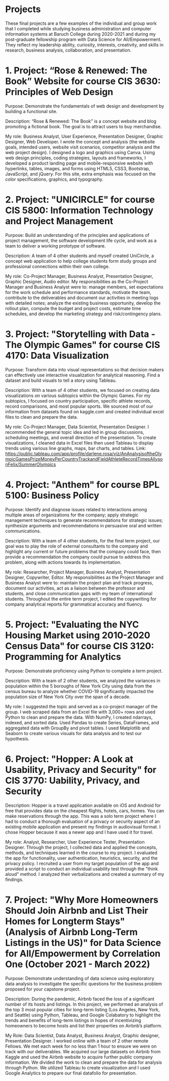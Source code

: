 # Projects
These final projects are a few examples of the individual and group work that I completed while studying business administration and computer information systems at Baruch College during 2020-2021 and during my post-graduate fellowship program with Data Science for All/Empowerment.
They reflect my leadership ability, curiosity, interests, creativity, and skills in research, business analysis, collaboration, and presentation.


# 1. Project: “Rose & Renewed: The Book” Website for course CIS 3630:  Principles of Web Design
Purpose:  Demonstrate the fundamentals of web design and development by building a functional site.

Description: “Rose & Renewed: The Book” is a concept website and blog promoting a fictional book. The goal is to attract users to buy merchandise.

My role:  Business Analyst, User Experience, Presentation Designer, Graphic Designer, Web Developer. 
I wrote the concept and analysis (the website goals, intended users, website visit scenarios, competitor analysis and the web project design).
I designed a logo and graphics using Canva. Using web design principles, coding strategies, layouts and frameworks, I developed a product landing page and mobile-responsive website with hyperlinks, tables, images, and forms using HTML5, CSS3, Bootstrap, JavaScript, and jQuery.  For this site, extra emphasis was focused on the color specifications, graphics, and typography.

# 2.  Project: "UNICIRCLE" for course CIS 5800:  Information Technology and Project Management
Purpose:  Build an understanding of the principles and applications of project management, the software development life cycle, and work as a team to deliver a working prototype of software.

Description:  A team of 4 other students and myself created UniCircle, a concept web application to help college students form study groups and professional connections within their own college. 

My role:  Co-Project Manager, Business Analyst, Presentation Designer, Graphic Designer, Audio editor. My responsibilities as the Co-Project Manager and Business Analyst were to: manage members, set expectations for the work schedule and performance standards, motivate the team, contribute to the deliverables and document our activities in meeting logs with detailed notes; analyze the existing business opportunity, develop the rollout plan, compute the budget and project costs, estimate time schedules, and develop the marketing strategy and risk/contingency plans.

# 3.  Project: "Storytelling with Data - The Olympic Games" for course CIS 4170:  Data Visualization                       
Purpose:  Transform data into visual representations so that decision makers can effectively use interactive visualization for analytical reasoning. Find a dataset and build visuals to tell a story using Tableau. 

Description:  With a team of 4 other students, we focused on creating data visualizations on various subtopics within the Olympic Games. For my subtopics, I focused on country participation, specific athlete records, record comparisons, and most popular sports. We sourced most of our information from datasets found on kaggle.com and created individual excel files to clean and prepare the data.

My role:  Co-Project Manager, Data Scientist, Presentation Designer. I recommended the general topic idea and led in group discussions, scheduling meetings, and overall direction of the presentation. To create visualizations, I cleaned data in Excel files then used Tableau to display trends using various line graphs, maps, bar charts, and tables.
Link: https://public.tableau.com/app/profile/darlene.rosa/viz/AnAnalysisoftheOlympicGamesPrizeMoneyPerCountryTrackandFieldAthleteRecordTimesAllysonFelix/SummerOlympics

# 4.  Project: "Anthem" for course BPL 5100:  Business Policy
Purpose: Identify and diagnose issues related to interactions among multiple areas of organizations for the company; apply strategic management techniques to generate recommendations for strategic issues; synthesize arguments and recommendations in persuasive oral and written communications.

Description:  With a team of 4 other students, for the final term project, our goal was to play the role of external consultants to the company and highlight any current or future problems that the company could face, then provide a recommendation the company could pursue to address this problem, along with actions towards its implementation.

My role: Researcher, Project Manager, Business Analyst, Presentation Designer, Copywriter, Editor. My responsibilities as the Project Manager and Business Analyst were to: maintain the project plan and track progress, document our activities, act as a liaison between the professor and students, and close communication gaps with my team of international students. Throughout the entire term project, I edited the copywriting for company analytical reports for grammatical accuracy and fluency.

# 5. Project: "Evaluating the NYC Housing Market using 2010-2020 Census Data" for course CIS 3120:  Programming for Analytics            
Purpose:  Demonstrate proficiency using Python to complete a term project.

Description:  With a team of 2 other students, we analyzed the variances in population within the 5 boroughs of New York City using data from the census bureau to analyze whether COVID-19 significantly impacted the population size of New York City over the span of a decade.

My role:  I suggested the topic and served as a co-project manager of the group. I web scraped data from an Excel file with 3,000+ rows and used Python to clean and prepare the data. With NumPy, I created ndarrays, indexed, and sorted data. Used Pandas to create Series, DataFrames, and aggregated data with GroupBy and pivot tables. I used Matplotlib and Seaborn to create various visuals for data analysis and to test our hypothesis. 

# 6. Project: "Hopper: A Look at Usability, Privacy and Security" for CIS 3770: Uability, Privacy, and Security

Description: Hopper is a travel application available on iOS and Android for free that provides data on the cheapest flights, hotels, cars, homes. You can make reservations through the app. This was a solo term project where I had to conduct a thorough evaluation of a privacy or security aspect of an existing mobile application and present my findings in audiovisual format. I chose Hopper because it was a newer app and I have used it for travel.

My role: Analyst, Researcher, User Experience Tester, Presentation Designer. Through the project, I collected data and applied the concepts, methods, and techniques learned in the course to my project. I evaluated the app for functionality, user authentication, heuristics, security, and the privacy policy. I recruited a user from my target population of the app and provided a script to conduct an individual usability test through the "think aloud" method. I analyzed their verbalizations and created a summary of my findings.


# 7. Project: "Why More Homeowners Should Join Airbnb and List Their Homes for Longterm Stays" (Analysis of Airbnb Long-Term Listings in the US)" for Data Science for All/Empowerment by Correlation One (October 2021 - March 2022)
Purpose:  Demonstrate understanding of data science using exploratory data analysis to investigate the specific questions for the business problem proposed for your capstone project.

Description:  During the pandemic, Airbnb faced the loss of a significant number of its hosts and listings.  In this project, we performed an analysis of the top 3 most popular cities for long-term listing (Los Angeles, New York, and Seattle) using Python, Tableau, and Google Colabatory to highlight the trends and benefits of long-term listings in hopes of incentivizing homeowners to become hosts and list their properties on Airbnb’s platform.

My Role:  Data Scientist, Data Analyst, Business Analyst, Graphic designer, Presentation Designer. I worked online with a team of 2 other remote Fellows. We met each week for no less than 1 hour to  ensure we were on track with our deliverables. We acquired our large datasets on Airbnb from Kaggle and used the Airbnb website to acquire further public company information. We divided the work to clean and prepare the data for analysis through Python. We utilized Tableau to create visualization and I used Google Analytics to prepare our final datafolio for presentation.
